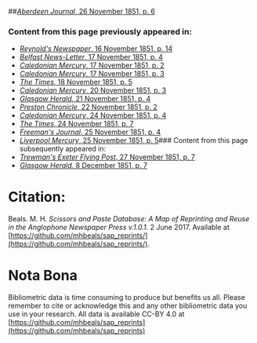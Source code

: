 ##[*Aberdeen Journal*, 26 November 1851, p. 6](https://mhbeals.github.io/sap_html/Aberdeen-Journal/Aberdeen-Journal-26-November-1851-p-6)

### Content from this page previously appeared in:
+ [*Reynold's Newspaper*, 16 November 1851, p. 14](https://mhbeals.github.io/sap_html/Reynold's-Newspaper/Reynold's-Newspaper-16-November-1851-p-14)
+ [*Belfast News-Letter*, 17 November 1851, p. 4](https://mhbeals.github.io/sap_html/Belfast-News-Letter/Belfast-News-Letter-17-November-1851-p-4)
+ [*Caledonian Mercury*, 17 November 1851, p. 2](https://mhbeals.github.io/sap_html/Caledonian-Mercury/Caledonian-Mercury-17-November-1851-p-2)
+ [*Caledonian Mercury*, 17 November 1851, p. 3](https://mhbeals.github.io/sap_html/Caledonian-Mercury/Caledonian-Mercury-17-November-1851-p-3)
+ [*The Times*, 18 November 1851, p. 5](https://mhbeals.github.io/sap_html/The-Times/The-Times-18-November-1851-p-5)
+ [*Caledonian Mercury*, 20 November 1851, p. 3](https://mhbeals.github.io/sap_html/Caledonian-Mercury/Caledonian-Mercury-20-November-1851-p-3)
+ [*Glasgow Herald*, 21 November 1851, p. 4](https://mhbeals.github.io/sap_html/Glasgow-Herald/Glasgow-Herald-21-November-1851-p-4)
+ [*Preston Chronicle*, 22 November 1851, p. 2](https://mhbeals.github.io/sap_html/Preston-Chronicle/Preston-Chronicle-22-November-1851-p-2)
+ [*Caledonian Mercury*, 24 November 1851, p. 4](https://mhbeals.github.io/sap_html/Caledonian-Mercury/Caledonian-Mercury-24-November-1851-p-4)
+ [*The Times*, 24 November 1851, p. 7](https://mhbeals.github.io/sap_html/The-Times/The-Times-24-November-1851-p-7)
+ [*Freeman's Journal*, 25 November 1851, p. 4](https://mhbeals.github.io/sap_html/Freeman's-Journal/Freeman's-Journal-25-November-1851-p-4)
+ [*Liverpool Mercury*, 25 November 1851, p. 5](https://mhbeals.github.io/sap_html/Liverpool-Mercury/Liverpool-Mercury-25-November-1851-p-5)### Content from this page subsequently appeared in:
+ [*Trewman's Exeter Flying Post*, 27 November 1851, p. 7](https://mhbeals.github.io/sap_html/Trewman's-Exeter-Flying-Post/Trewman's-Exeter-Flying-Post-27-November-1851-p-7)
+ [*Glasgow Herald*, 8 December 1851, p. 7](https://mhbeals.github.io/sap_html/Glasgow-Herald/Glasgow-Herald-8-December-1851-p-7)
                    
# Citation: 

Beals. M. H. *Scissors and Paste Database: A Map of Reprinting and Reuse in the Anglophone Newspaper Press v.1.0.1.* 2 June 2017. Available at [https://github.com/mhbeals/sap_reprints/](https://github.com/mhbeals/sap_reprints/). 
                    
# Nota Bona

Bibliometric data is time consuming to produce but benefits us all. Please remember to cite or acknowledge this and any other bibliometric data you use in your research. All data is available CC-BY 4.0 at [https://github.com/mhbeals/sap_reprints](https://github.com/mhbeals/sap_reprints)